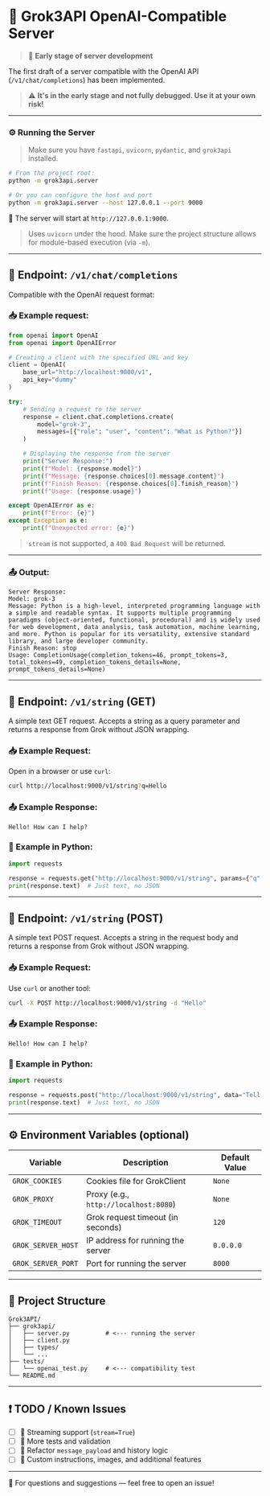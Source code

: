 # 🧠 Grok3API OpenAI-Compatible Server

> 🤖 **Early stage of server development**

The first draft of a server compatible with the OpenAI API (`/v1/chat/completions`) has been implemented.

> ⚠️ **It's in the early stage and not fully debugged. Use it at your own risk!**

---

### ⚙️ Running the Server

> Make sure you have `fastapi`, `uvicorn`, `pydantic`, and `grok3api` installed.

```bash
# From the project root:
python -m grok3api.server
```

```bash
# Or you can configure the host and port
python -m grok3api.server --host 127.0.0.1 --port 9000
```

🎉 The server will start at `http://127.0.0.1:9000`.

> Uses `uvicorn` under the hood. Make sure the project structure allows for module-based execution (via `-m`).

---

## 🔁 Endpoint: `/v1/chat/completions`

Compatible with the OpenAI request format:

### 📥 Example request:

```python
from openai import OpenAI
from openai import OpenAIError

# Creating a client with the specified URL and key
client = OpenAI(
    base_url="http://localhost:9000/v1",
    api_key="dummy"
)

try:
    # Sending a request to the server
    response = client.chat.completions.create(
        model="grok-3",
        messages=[{"role": "user", "content": "What is Python?"}]
    )

    # Displaying the response from the server
    print("Server Response:")
    print(f"Model: {response.model}")
    print(f"Message: {response.choices[0].message.content}")
    print(f"Finish Reason: {response.choices[0].finish_reason}")
    print(f"Usage: {response.usage}")

except OpenAIError as e:
    print(f"Error: {e}")
except Exception as e:
    print(f"Unexpected error: {e}")
```

> `stream` is not supported, a `400 Bad Request` will be returned.

---

### 📤 Output:

```
Server Response:
Model: grok-3
Message: Python is a high-level, interpreted programming language with a simple and readable syntax. It supports multiple programming paradigms (object-oriented, functional, procedural) and is widely used for web development, data analysis, task automation, machine learning, and more. Python is popular for its versatility, extensive standard library, and large developer community.
Finish Reason: stop
Usage: CompletionUsage(completion_tokens=46, prompt_tokens=3, total_tokens=49, completion_tokens_details=None, prompt_tokens_details=None)
```

---


## 🧵 Endpoint: `/v1/string` (GET)

A simple text GET request. Accepts a string as a query parameter and returns a response from Grok without JSON wrapping.

### 📥 Example Request:

Open in a browser or use `curl`:

```bash
curl http://localhost:9000/v1/string?q=Hello
```

### 📤 Example Response:

```
Hello! How can I help?
```

### 🐍 Example in Python:

```python
import requests

response = requests.get("http://localhost:9000/v1/string", params={"q": "Tell a joke"})
print(response.text)  # Just text, no JSON
```

---

## 🧵 Endpoint: `/v1/string` (POST)

A simple text POST request. Accepts a string in the request body and returns a response from Grok without JSON wrapping.

### 📥 Example Request:

Use `curl` or another tool:

```bash
curl -X POST http://localhost:9000/v1/string -d "Hello"
```

### 📤 Example Response:

```
Hello! How can I help?
```

### 🐍 Example in Python:

```python
import requests

response = requests.post("http://localhost:9000/v1/string", data="Tell a joke")
print(response.text)  # Just text, no JSON
```

---



## ⚙️ Environment Variables (optional)

| Variable           | Description                                 | Default Value |
|--------------------|---------------------------------------------|---------------|
| `GROK_COOKIES`     | Cookies file for GrokClient                 | `None`        |
| `GROK_PROXY`       | Proxy (e.g., `http://localhost:8080`)       | `None`        |
| `GROK_TIMEOUT`     | Grok request timeout (in seconds)           | `120`         |
| `GROK_SERVER_HOST` | IP address for running the server           | `0.0.0.0`     |
| `GROK_SERVER_PORT` | Port for running the server                 | `8000`        |

---

## 📂 Project Structure

```
Grok3API/
├── grok3api/
│   ├── server.py          # <--- running the server
│   ├── client.py
│   ├── types/
│   └── ...
├── tests/
│   └── openai_test.py     # <--- compatibility test
└── README.md
```

---

## ❗ TODO / Known Issues

- [ ] 🔄 Streaming support (`stream=True`)
- [ ] 🧪 More tests and validation
- [ ] 🧼 Refactor `message_payload` and history logic
- [ ] 🧩 Custom instructions, images, and additional features

---

💬 For questions and suggestions — feel free to open an issue!